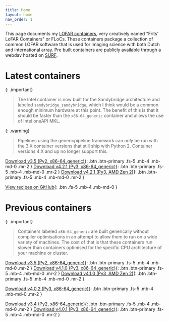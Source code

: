 ```yaml
---
title: Home
layout: home
nav_order: 1
---
```

This page documents my [LOFAR containers], very creatively named "Frits' LoFAR Containers" or FLoCs. These containers package a collection of common LOFAR software that is used for imaging science with both Dutch and international array. Pre built containers are publicly available through a webdav hosted on [SURF].

# Latest containers

{: .important}
> The Intel container is now built for the Sandybridge architecture and labeled `sandybridge_sandybridge`, which I think would be a common enough minimum hardware at this point. The benefit of this is that it should be faster than the `x86-64_generic` container and allows the use of Intel oneAPI MKL.

{: .warning}
> Pipelines using the genericpipeline framework can _only_ be run with the 3.X container versions that still ship with Python 2. Container versions 4.X and up no longer support this.

[Download v3.5 (Py2, x86-64_generic)](https://lofar-webdav.grid.sara.nl/software/shub_mirror/tikk3r/lofar-grid-hpccloud/lofar_sksp_v3.5_x86-64_generic_noavx512_ddf.sif?action=show){: .btn .btn-primary .fs-5 .mb-4 .mb-md-0 .mr-2 }
[Download v4.2.1 (Py3, x86-64_generic)](https://lofar-webdav.grid.sara.nl/software/shub_mirror/tikk3r/lofar-grid-hpccloud/lofar_sksp_v4.2.1_sandybridge_sandybridge_ddf_cuda.sif?action=show){: .btn .btn-primary .fs-5 .mb-4 .mb-md-0 .mr-2 }
[Download v4.2.1 (Py3, AMD Zen 2)](https://lofar-webdav.grid.sara.nl/software/shub_mirror/tikk3r/lofar-grid-hpccloud/amd/lofar_sksp_v4.2.1_znver2_znver2_aocl3.sif?action=show){: .btn .btn-primary .fs-5 .mb-4 .mb-md-0 .mr-2 }

[View recipes on GitHub][LOFAR containers]{: .btn .fs-5 .mb-4 .mb-md-0 }

# Previous containers

{: .important}
> Containers labeled `x86-64_generic` are built generically without compiler optimisations in an attempt to allow them to run on a wide variety of machines. The cost of that is that these containers run slower than containers optimised for the specific CPU architecture of your machine or cluster.

[Download v3.5 (Py2, x86-64_generic)](https://lofar-webdav.grid.sara.nl/software/shub_mirror/tikk3r/lofar-grid-hpccloud/lofar_sksp_v3.5_x86-64_generic_noavx512_ddf.sif?action=show){: .btn .btn-primary .fs-5 .mb-4 .mb-md-0 .mr-2 }
[Download v4.1.0 (Py3, x86-64_generic)](https://lofar-webdav.grid.sara.nl/software/shub_mirror/tikk3r/lofar-grid-hpccloud/lofar_sksp_v4.1.0_x86-64_generic_ddf_cuda.sif?action=show){: .btn .btn-primary .fs-5 .mb-4 .mb-md-0 .mr-2 }
[Download v4.1.0 (Py3, AMD Zen 2)](https://lofar-webdav.grid.sara.nl/software/shub_mirror/tikk3r/lofar-grid-hpccloud/amd/lofar_sksp_v4.1.0_znver2_znver2_aocl3.sif?action=show){: .btn .btn-primary .fs-5 .mb-4 .mb-md-0 .mr-2 }

[Download v4.0.2 (Py3, x86-64_generic)](https://lofar-webdav.grid.sara.nl/software/shub_mirror/tikk3r/lofar-grid-hpccloud/lofar_sksp_v4.0.2_x86-64_generic_noavx512_ddf.sif?action=show){: .btn .btn-primary .fs-5 .mb-4 .mb-md-0 .mr-2 }

[Download v3.4 (Py2, x86-64_generic)](https://lofar-webdav.grid.sara.nl/software/shub_mirror/tikk3r/lofar-grid-hpccloud/lofar_sksp_v3.4_x86-64_generic_noavx512_ddf.sif?action=show){: .btn .btn-primary .fs-5 .mb-4 .mb-md-0 .mr-2 }
[Download v4.0.1 (Py3, x86-64_generic)](https://lofar-webdav.grid.sara.nl/software/shub_mirror/tikk3r/lofar-grid-hpccloud/lofar_sksp_v4.0.1_x86-64_generic_noavx512_ddf.sif?action=show){: .btn .btn-primary .fs-5 .mb-4 .mb-md-0 .mr-2 }

[LOFAR containers]: https://github.com/tikk3r/flocs
[SURF]: https://lofar-webdav.grid.sara.nl/software/shub_mirror/tikk3r/lofar-grid-hpccloud/
